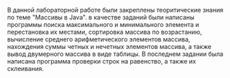 В данной лабораторной работе были закреплены теоритические знания по теме "Массивы в Java". в качестве заданий были написаны программы 
поиска максимального и минимального элемента и перестановка их местами, сортировка массива по возрастанию, вычисление среднего арифметического 
элементов массива, нахождения суммы четных и нечетных элементов массива, а также вывод двумерного массива в виде таблицы. В последнем задании 
была написана программа проверки строк на равенство, а также их склеивания. 
